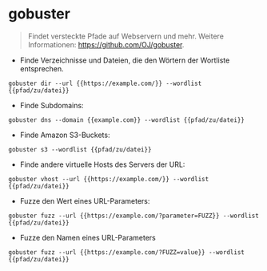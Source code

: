 # gobuster

> Findet versteckte Pfade auf Webservern und mehr.
> Weitere Informationen: <https://github.com/OJ/gobuster>.

- Finde Verzeichnisse und Dateien, die den Wörtern der Wortliste entsprechen.

`gobuster dir --url {{https://example.com/}} --wordlist {{pfad/zu/datei}}`

- Finde Subdomains:

`gobuster dns --domain {{example.com}} --wordlist {{pfad/zu/datei}}`

- Finde Amazon S3-Buckets:

`gobuster s3 --wordlist {{pfad/zu/datei}}`

- Finde andere virtuelle Hosts des Servers der URL:

`gobuster vhost --url {{https://example.com/}} --wordlist {{pfad/zu/datei}}`

- Fuzze den Wert eines URL-Parameters:

`gobuster fuzz --url {{https://example.com/?parameter=FUZZ}} --wordlist {{pfad/zu/datei}}`

- Fuzze den Namen eines URL-Parameters

`gobuster fuzz --url {{https://example.com/?FUZZ=value}} --wordlist {{pfad/zu/datei}}`
